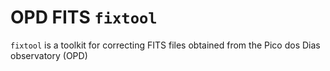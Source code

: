 # OPD FITS `fixtool`
`fixtool` is a toolkit for correcting FITS files obtained from the Pico dos Dias observatory (OPD)

